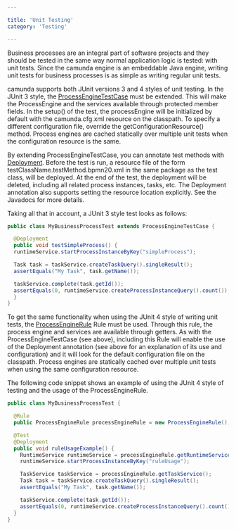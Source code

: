 ```yaml
---

title: 'Unit Testing'
category: 'Testing'

---
```



Business processes are an integral part of software projects and they should be tested in the same way normal application logic is tested: with unit tests. Since the camunda engine is an embeddable Java engine, writing unit tests for business processes is as simple as writing regular unit tests.

camunda supports both JUnit versions 3 and 4 styles of unit testing. In the JUnit 3 style, the [ProcessEngineTestCase](ref:/api-references/javadoc/?org/camunda/bpm/engine/test/ProcessEngineTestCase.html) must be extended. This will make the ProcessEngine and the services available through protected member fields. In the setup() of the test, the processEngine will be initialized by default with the camunda.cfg.xml resource on the classpath. To specify a different configuration file, override the getConfigurationResource() method. Process engines are cached statically over multiple unit tests when the configuration resource is the same.

By extending ProcessEngineTestCase, you can annotate test methods with [Deployment](ref:/api-references/javadoc/?org/camunda/bpm/engine/test/Deployment.html). Before the test is run, a resource file of the form testClassName.testMethod.bpmn20.xml in the same package as the test class, will be deployed. At the end of the test, the deployment will be deleted, including all related process instances, tasks, etc. The Deployment annotation also supports setting the resource location explicitly. See the Javadocs for more details.

Taking all that in account, a JUnit 3 style test looks as follows:

```java
public class MyBusinessProcessTest extends ProcessEngineTestCase {

  @Deployment
  public void testSimpleProcess() {
  runtimeService.startProcessInstanceByKey("simpleProcess");

  Task task = taskService.createTaskQuery().singleResult();
  assertEquals("My Task", task.getName());

  taskService.complete(task.getId());
  assertEquals(0, runtimeService.createProcessInstanceQuery().count());
  }
}
```

To get the same functionality when using the JUnit 4 style of writing unit tests, the [ProcessEngineRule](ref:/api-references/javadoc/?org/camunda/bpm/engine/test/ProcessEngineRule.html) Rule must be used. Through this rule, the process engine and services are available through getters. As with the ProcessEngineTestCase (see above), including this Rule will enable the use of the Deployment annotation (see above for an explanation of its use and configuration) and it will look for the default configuration file on the classpath. Process engines are statically cached over multiple unit tests when using the same configuration resource.

The following code snippet shows an example of using the JUnit 4 style of testing and the usage of the ProcessEngineRule.

```java
public class MyBusinessProcessTest {

  @Rule
  public ProcessEngineRule processEngineRule = new ProcessEngineRule();

  @Test
  @Deployment
  public void ruleUsageExample() {
    RuntimeService runtimeService = processEngineRule.getRuntimeService();
    runtimeService.startProcessInstanceByKey("ruleUsage");

    TaskService taskService = processEngineRule.getTaskService();
    Task task = taskService.createTaskQuery().singleResult();
    assertEquals("My Task", task.getName());

    taskService.complete(task.getId());
    assertEquals(0, runtimeService.createProcessInstanceQuery().count());
  }
}
```
